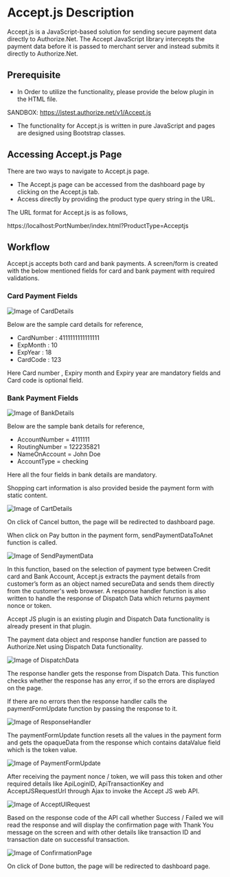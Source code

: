 # Accept.js Description

Accept.js is a JavaScript-based solution for sending secure payment data directly to Authorize.Net. The Accept JavaScript library intercepts the payment data before it is passed to merchant server and instead submits it directly to Authorize.Net.

## Prerequisite

* In Order to utilize the functionality, please provide the below plugin in the HTML file.

SANDBOX: https://jstest.authorize.net/v1/Accept.js  

* The functionality for Accept.js is written in pure JavaScript and pages are designed using Bootstrap classes.

## Accessing Accept.js Page

There are two ways to navigate to Accept.js page.

* The Accept.js page can be accessed from the dashboard page by clicking on the Accept.js tab. 
* Access directly by providing the product type query string in the URL.
 
The URL format for Accept.js is as follows,

https://localhost:PortNumber/index.html?ProductType=Acceptjs

## Workflow

Accept.js accepts both card and bank payments. A screen/form is created with the below mentioned fields for card and bank payment with required validations.  

### Card Payment Fields

![Image of CardDetails](images/CardDetails.PNG)

Below are the sample card details for reference,

* CardNumber : 4111111111111111
* ExpMonth : 10
* ExpYear : 18
* CardCode : 123

Here Card number , Expiry month and Expiry year are mandatory fields and Card code is optional field.

### Bank Payment Fields

![Image of BankDetails](images/BankDetails.PNG)

Below are the sample bank details for reference,

* AccountNumber =  4111111
* RoutingNumber =   122235821
* NameOnAccount = John Doe
* AccountType = checking

Here all the four fields in bank details are mandatory.

Shopping cart information is also provided beside the payment form with static content.

![Image of CartDetails](images/CartDetails.PNG)

On click of Cancel button, the page will be redirected to dashboard page.

When click on Pay button in the payment form, sendPaymentDataToAnet function is called.

![Image of SendPaymentData](images/SendPaymentData.PNG)

In this function, based on the selection of payment type between Credit card and Bank Account, Accept.js extracts the payment details from customer’s form as an object named secureData and sends them directly from the customer's web browser.
A response handler function is also written to handle the response of Dispatch Data which returns payment nonce or token.

Accept JS plugin is an existing plugin and Dispatch Data functionality is already present in that plugin. 

The payment data object and response handler function are passed to Authorize.Net using Dispatch Data functionality. 

![Image of DispatchData](images/DispatchData.PNG)

The response handler gets the response from Dispatch Data. This function checks whether the response has any error, if so the errors are displayed on the page.

If there are no errors then the response handler calls the paymentFormUpdate function by passing the response to it.

![Image of ResponseHandler](images/ResponseHandler.PNG)

The paymentFormUpdate function resets all the values in the payment form and gets the opaqueData from the response which contains dataValue field which is the token value.

![Image of PaymentFormUpdate](images/PaymentFormUpdate.PNG)

After receiving the payment nonce / token, we will pass this token and other required details like ApiLoginID, ApiTransactionKey and AcceptJSRequestUrl through Ajax to invoke the Accept JS web API.

![Image of AcceptUIRequest](images/AcceptUIRequest.PNG)

Based on the response code of the API call whether Success / Failed we will read the response and will display the confirmation page with Thank You message on the screen and with other details like transaction ID and transaction date on successful transaction.

![Image of ConfirmationPage](images/ConfirmationPage.PNG)

On click of Done button, the page will be redirected to dashboard page.